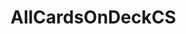 # AllCardsOnDeckCS

<!-- PEDAC (Problem, Example, Data (Data Structure), Algorithm and Code.)

Problem Statement
******************
Explorer Mode Parts:
Once the program starts, you should create a new deck.
deckOfCards
After deck creation, you should shuffle the deck.
*****How do I shuffle the cards?****
After the deck is shuffled, display the top two cards.
firstCard
secondCard

Requirements:
Your deck should contain 52 unique cards.
All cards should be represented as a string such as "Ace of Hearts"
There are four suits: "Clubs", "Diamonds", "Hearts", and "Spades".
There are 13 ranks: "Ace", "2", "3", "4", "5", "6", "7", "8", "9", "10", "Jack", "Queen", and "King".

Create a deck of 52 cards
Store cards in a variable as deck
Represent the cards as a list of cards in the form of a list of strings per cards.



Example Data:
******************
Create a deck of The deck of cards should contain 52 cards.
All cards should be represented as a string like this:
"Ace of Clubs",
"2 of Clubs",
"3 of Clubs",
"4 of Clubs",
"5 of Clubs",
"6 of Clubs",
"7 of Clubs",
"8 of Clubs",
"9 of Clubs",
"10 of Clubs",
"Jack of Clubs",
"Queen of Clubs,"
"King of Clubs",
"Ace of Diamonds",
"2 of Diamonds",
"3 of Diamonds",
"4 of Diamonds",
"5 of Diamonds",
"6 of Diamonds",
"7 of Diamonds",
"8 of Diamonds",
"9 of Diamonds",
"10 of Diamonds",
"Jack of Diamonds",
"Queen of Diamonds",
"King of Diamonds",
"Ace of Hearts",
"2 of Hearts",
"3 of Hearts",
"4 of Hearts",
"5 of Hearts",
"6 of Hearts",
"7 of Hearts",
"8 of Hearts",
"9 of Hearts",
"10 of Hearts",
"Jack of Hearts",
"Queen of Hearts",
"King of Hearts",
"Ace of Spades",
"2 of Spades",
"3 of Spades",
"4 of Spades",
"5 of Spades",
"6 of Spades",
"7 of Spades",
"8 of Spades",
"9 of Spades",
"10 of Spades",
"Jack of Spades",
"Queen of Spades",
"King of Spades"

Data Structure
******************
'strings'
'list'
'loops'
There are four suits: "Clubs", "Diamonds", "Hearts", and "Spades".
There are 13 ranks: "Ace", "2", "3", "4", "5", "6", "7", "8", "9", "10", "Jack", "Queen", and "King".

Algorithm
******************

Algorithm A
-Make a empty string list and name it 'deck' and initialize them.
-Make two lists, one for the 'ranks' and initialize them.
-Make another one for the 'suits' and initialize them.
-Then, we will loop through both lists to add all of our list elements to a deck list. Once we loop, we would have built a deck of cards.
-Initialize the list of strings with 52 cards like in the example data to start and make sure we are getting the desired results.
For example an empty list.
-Shuffle them with Fisher Yates :

  numberOfCards = length of our deck

  for rightIndex from numberOfCards - 1 down to 1 do:
    leftIndex = random integer that is greater than or equal to 0 and LESS than rightIndex. See the section "How do we get a random integer")

    Now swap the values at rightIndex and leftIndex by doing this:
      leftCard = the value from deck[leftIndex]
      rightCard = the value from deck[rightIndex]
      deck[rightIndex] = leftCard
      deck[leftIndex] = rightCard
  *********end of Fisher Yates Algorithm

-first card = deck[0]
-second card = deck[1]
-print first and second card

-->
